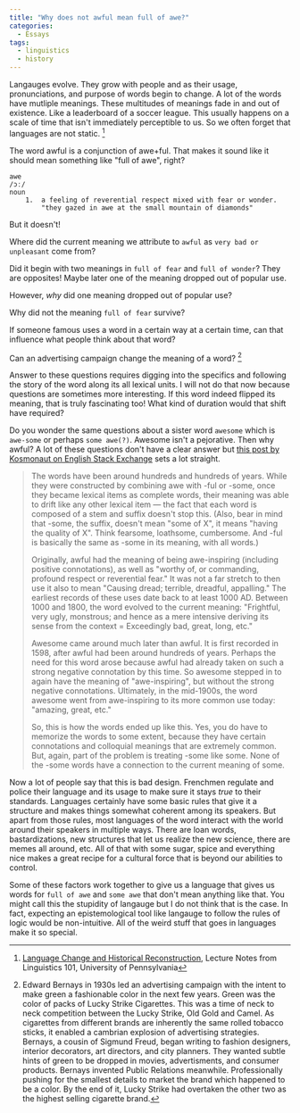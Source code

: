 ```yaml
---
title: "Why does not awful mean full of awe?"
categories:
  - Essays
tags:
  - linguistics
  - history
---
```


Langauges evolve. They grow with people and as their usage, pronunciations, and purpose of words begin to change. A lot of the words have mutliple meanings. These multitudes of meanings fade in and out of existence. Like a leaderboard of a soccer league. This usually happens on a scale of time that isn't immediately perceptible to us. So we often forget that languages are not static. [^1]

The word awful is a conjunction of awe+ful. That makes it sound like it should mean something like "full of awe", right? 

```
awe
/ɔː/
noun
    1.  a feeling of reverential respect mixed with fear or wonder.
    	"they gazed in awe at the small mountain of diamonds"
```

But it doesn't! 

Where did the current meaning we attribute to `awful` as `very bad or unpleasant` come from? 

Did it begin with two meanings in `full of fear` and `full of wonder`? They are opposites! Maybe later one of the meaning dropped out of popular use. 

However, *why* did one meaning dropped out of popular use?

Why did not the meaning `full of fear` survive?

If someone famous uses a word in a certain way at a certain time, can that influence what people think about that word?

Can an advertising campaign change the meaning of a word? [^2]

Answer to these questions requires digging into the specifics and following the story of the word along its all lexical units. I will not do that now because questions are sometimes more interesting. If this word indeed flipped its meaning, that is truly fascinating too! What kind of duration would that shift have required?

Do you wonder the same questions about a sister word `awesome` which is `awe-some` or perhaps `some awe(?)`. Awesome isn't a pejorative. Then why awful? A lot of these questions don't have a clear answer but [this post by Kosmonaut on English Stack Exchange](https://english.stackexchange.com/questions/6802/awesome-vs-awful) sets a lot straight.

> The words have been around hundreds and hundreds of years. While they were constructed by combining awe with -ful or -some, once they became lexical items as complete words, their meaning was able to drift like any other lexical item — the fact that each word is composed of a stem and suffix doesn't stop this. (Also, bear in mind that -some, the suffix, doesn't mean "some of X", it means "having the quality of X". Think fearsome, loathsome, cumbersome. And -ful is basically the same as -some in its meaning, with all words.)
>
> Originally, awful had the meaning of being awe-inspiring (including positive connotations), as well as "worthy of, or commanding, profound respect or reverential fear." It was not a far stretch to then use it also to mean "Causing dread; terrible, dreadful, appalling." The earliest records of these uses date back to at least 1000 AD. Between 1000 and 1800, the word evolved to the current meaning: "Frightful, very ugly, monstrous; and hence as a mere intensive deriving its sense from the context = Exceedingly bad, great, long, etc."
>
> Awesome came around much later than awful. It is first recorded in 1598, after awful had been around hundreds of years. Perhaps the need for this word arose because awful had already taken on such a strong negative connotation by this time. So awesome stepped in to again have the meaning of "awe-inspiring", but without the strong negative connotations. Ultimately, in the mid-1900s, the word awesome went from awe-inspiring to its more common use today: "amazing, great, etc."
>
> So, this is how the words ended up like this. Yes, you do have to memorize the words to some extent, because they have certain connotations and colloquial meanings that are extremely common. But, again, part of the problem is treating -some like some. None of the -some words have a connection to the current meaning of some.

Now a lot of people say that this is bad design. Frenchmen regulate and police their language and its usage to make sure it stays *true* to their standards. Languages certainly have some basic rules that give it a structure and makes things somewhat coherent among its speakers. But apart from those rules, most languages of the word interact with the world around their speakers in multiple ways. There are loan words, bastardizations, new structures that let us realize the new science, there are memes all around, etc. All of that with some sugar, spice and everything nice makes a great recipe for a cultural force that is beyond our abilities to control.

Some of these factors work together to give us a language that gives us words for `full of awe` and `some awe` that don't mean anything like that. You might call this the stupidity of langauge but I do not think that is the case. In fact, expecting an epistemological tool like langauge to follow the rules of logic would be non-intuitive. All of the weird stuff that goes in languages make it so special.

[^1]: [Language Change and Historical Reconstruction](https://www.ling.upenn.edu/courses/Fall_2003/ling001/language_change.html), Lecture Notes from Linguistics 101, University of Pennsylvania 
[^2]: Edward Bernays in 1930s led an advertising campaign with the intent to make green a fashionable color in the next few years. Green was the color of packs of Lucky Strike Cigarettes. This was a time of neck to neck competition between the Lucky Strike, Old Gold and Camel. As cigarettes from different brands are inherently the same rolled tobacco sticks, it enabled a cambrian explosion of advertising strategies. Bernays, a cousin of Sigmund Freud, began writing to fashion designers, interior decorators, art directors, and city planners. They wanted subtle hints of green to be dropped in movies, advertisments, and consumer products. Bernays invented Public Relations meanwhile. Professionally pushing for the smallest details to market the brand which happened to be a color. By the end of it, Lucky Strike had overtaken the other two as the highest selling cigarette brand.